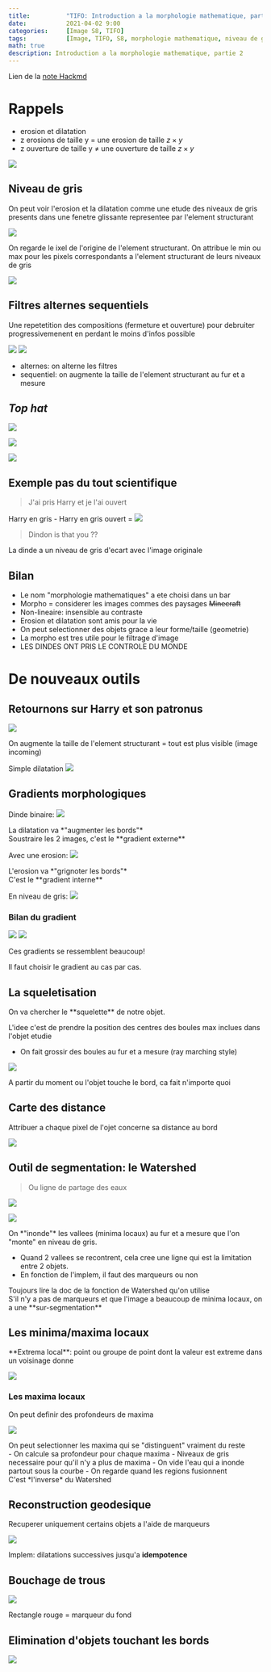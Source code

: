 ```yaml
---
title:          "TIFO: Introduction a la morphologie mathematique, partie 2"
date:           2021-04-02 9:00
categories:     [Image S8, TIFO]
tags:           [Image, TIFO, S8, morphologie mathematique, niveau de gris, minima, maxima, watershed]
math: true
description: Introduction a la morphologie mathematique, partie 2
---
```

Lien de la [note Hackmd](https://hackmd.io/@lemasymasa/rkxBXHEHO)

# Rappels
- erosion et dilatation
- z erosions de taille y = une erosion de taille $z\times y$
- z ouverture de taille y $\neq$ une ouverture de taille $z\times y$

![](https://i.imgur.com/YmqOXng.png)

## Niveau de gris
On peut voir l'erosion et la dilatation comme une etude des niveaux de gris presents dans une fenetre glissante representee par l'element structurant

![](https://i.imgur.com/in3p99j.png)

On regarde le ixel de l'origine de l'element structurant. On attribue le min ou max pour les pixels correspondants a l'element structurant de leurs niveaux de gris

![](https://i.imgur.com/CfS8Swb.png)

## Filtres alternes sequentiels

<div class="alert alert-info" role="alert" markdown="1">
Une repetetition des compositions (fermeture et ouverture) pour debruiter progressivemenent en perdant le moins d'infos possible
</div>

![](https://i.imgur.com/ozL9FlV.png)
![](https://i.imgur.com/GGpbZcg.png)

- alternes: on alterne les filtres
- sequentiel: on augmente la taille de l'element structurant au fur et a mesure

## *Top hat*
![](https://i.imgur.com/J6JQn8N.png)

![](https://i.imgur.com/UMvbHSw.png)

![](https://i.imgur.com/M7JGQWw.png)

## Exemple pas du tout scientifique
> J'ai pris Harry et je l'ai ouvert

Harry en gris - Harry en gris ouvert =
![](https://i.imgur.com/JdorL9s.png)
> Dindon is that you ??

La dinde a un niveau de gris d'ecart avec l'image originale

## Bilan
- Le nom "morphologie mathematiques" a ete choisi dans un bar
- Morpho = considerer les images commes des paysages ~~Minecraft~~
- Non-lineaire: insensible au contraste
- Erosion et dilatation sont amis pour la vie
- On peut selectionner des objets grace a leur forme/taille (geometrie)
- La morpho est tres utile pour le filtrage d'image
- LES DINDES ONT PRIS LE CONTROLE DU MONDE

# De nouveaux outils
## Retournons sur Harry et son patronus


![](https://i.imgur.com/JdorL9s.png)

On augmente la taille de l'element structurant = tout est plus visible (image incoming)

Simple dilatation
![](https://i.imgur.com/udh3KIl.png)

## Gradients morphologiques
Dinde binaire:
![](https://i.imgur.com/I3Facfv.png)

<div class="alert alert-warning" role="alert" markdown="1">
La dilatation va *"augmenter les bords"*
</div>

<div class="alert alert-danger" role="alert" markdown="1">
Soustraire les 2 images, c'est le **gradient externe**
</div>

Avec une erosion:
![](https://i.imgur.com/5FSsrB5.png)

<div class="alert alert-warning" role="alert" markdown="1">
L'erosion va *"grignoter les bords"*
</div>

<div class="alert alert-danger" role="alert" markdown="1">
C'est le **gradient interne**
</div>

En niveau de gris:
![](https://i.imgur.com/fzIi23h.png)

### Bilan du gradient

![](https://i.imgur.com/rEgW6Hn.png)
![](https://i.imgur.com/dcOzc3m.png)

<div class="alert alert-warning" role="alert" markdown="1">
Ces gradients se ressemblent beaucoup!
</div>

Il faut choisir le gradient au cas par cas.

## La squeletisation

<div class="alert alert-info" role="alert" markdown="1">
On va chercher le **squelette** de notre objet.
</div>

L'idee c'est de prendre la position des centres des boules max inclues dans l'objet etudie
- On fait grossir des boules au fur et a mesure (ray marching style)

![](https://i.imgur.com/EPXKQ5q.png)

<div class="alert alert-warning" role="alert" markdown="1">
A partir du moment ou l'objet touche le bord, ca fait n'importe quoi
</div>

## Carte des distance

<div class="alert alert-info" role="alert" markdown="1">
Attribuer a chaque pixel de l'ojet concerne sa distance au bord
</div>

![](https://i.imgur.com/8GyKCe6.png)

## Outil de segmentation: le Watershed

> Ou ligne de partage des eaux

![](https://i.imgur.com/3vzYvyy.png)

![](https://i.imgur.com/q0rzomN.png)

<div class="alert alert-info" role="alert" markdown="1">
On *"inonde"* les vallees (minima locaux) au fur et a mesure que l'on "monte" en niveau de gris.
</div>

- Quand 2 vallees se recontrent, cela cree une ligne qui est la limitation entre 2 objets.
- En fonction de l'implem, il faut des marqueurs ou non

<div class="alert alert-warning" role="alert" markdown="1">
Toujours lire la doc de la fonction de Watershed qu'on utilise
</div>

<div class="alert alert-warning" role="alert" markdown="1">
S'il n'y a pas de marqueurs et que l'image a beaucoup de minima locaux, on a une **sur-segmentation**
</div>

## Les minima/maxima locaux

<div class="alert alert-info" role="alert" markdown="1">
**Extrema local**: point ou groupe de point dont la valeur est extreme dans un voisinage donne
</div>

![](https://i.imgur.com/G7nUPmT.png)

### Les maxima locaux

On peut definir des profondeurs de maxima

![](https://i.imgur.com/JgMc9C5.png)

<div class="alert alert-info" role="alert" markdown="1">
On peut selectionner les maxima qui se "distinguent" vraiment du reste
</div>
- On calcule sa profondeur pour chaque maxima
    - Niveaux de gris necessaire pour qu'il n'y a plus de maxima
- On vide l'eau qui a inonde partout sous la courbe
    - On regarde quand les regions fusionnent

<div class="alert alert-success" role="alert" markdown="1">
C'est *l'inverse* du Watershed
</div>

## Reconstruction geodesique

<div class="alert alert-info" role="alert" markdown="1">
Recuperer uniquement certains objets a l'aide de marqueurs
</div>

![](https://i.imgur.com/aDBrVDY.png)

Implem: dilatations successives jusqu'a **idempotence**

## Bouchage de trous

![](https://i.imgur.comm3dUeA.png)

Rectangle rouge = marqueur du fond

## Elimination d'objets touchant les bords

![](https://i.imgur.com/biF5XGt.png)
